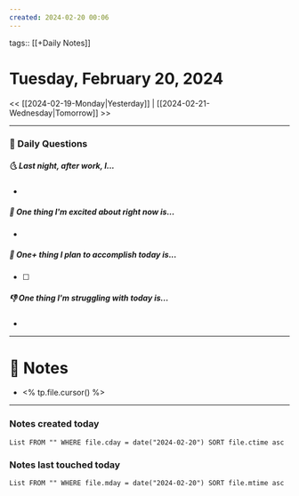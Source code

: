```yaml
---
created: 2024-02-20 00:06
---
```

tags:: [[+Daily Notes]]

# Tuesday, February 20, 2024

<< [[2024-02-19-Monday|Yesterday]] | [[2024-02-21-Wednesday|Tomorrow]] >>

---
### 📅 Daily Questions
##### 🌜 Last night, after work, I...
- 

##### 🙌 One thing I'm excited about right now is...
- 

##### 🚀 One+ thing I plan to accomplish today is...
- [ ] 

##### 👎 One thing I'm struggling with today is...
- 

---
# 📝 Notes
- <% tp.file.cursor() %>

---
### Notes created today
```dataview
List FROM "" WHERE file.cday = date("2024-02-20") SORT file.ctime asc
```

### Notes last touched today
```dataview
List FROM "" WHERE file.mday = date("2024-02-20") SORT file.mtime asc
```


